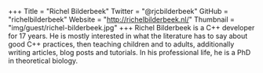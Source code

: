 +++
Title = "Richel Bilderbeek"
Twitter = "@rjcbilderbeek"
GitHub = "richelbilderbeek"
Website = "http://richelbilderbeek.nl/"
Thumbnail = "img/guest/richel-bilderbeek.jpg"
+++
Richel Bilderbeek is a C++ developer for 17 years. He is mostly interested in what the literature has to say about good C++ practices, then teaching children and to adults, additionally writing articles, blog posts and tutorials. In his professional life, he is a PhD in theoretical biology.